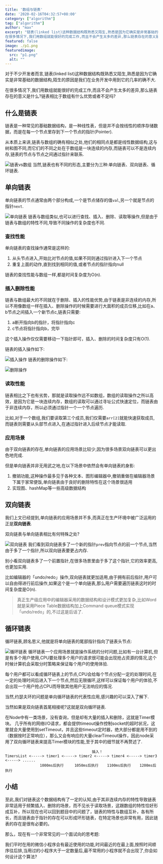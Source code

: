 ```yaml
---
title: '数组与链表'
date: '2020-02-16T04:32:57+08:00'
category: ["algorithm"] 
tag: ["algorithm"]
author: "max"
excerpt: "链表(linked list)这种数据结构既熟悉又陌生,熟悉是因为它确实是非常基础的数据结构,陌生的原因是我们在业务开发中用到它的几率的确不大.
在很多情况下,我们用数组就能很好的完成工作,而且不会产生太多的差异,那么链表存在的意义是什么?链表相比于数组有什么优势或者不足吗"
featured: false
image: ./p1.png
featuredimage:
  src: "p1.png"
  alt: ""
---
```

对于不少开发者而言,链表(linked list)这种数据结构既熟悉又陌生,熟悉是因为它确实是非常基础的数据结构,陌生的原因是我们在业务开发中用到它的几率的确不大.

在很多情况下,我们用数组就能很好的完成工作,而且不会产生太多的差异,那么链表存在的意义是什么?链表相比于数组有什么优势或者不足吗?

什么是链表
-----

链表是一种常见的基础数据结构，是一种线性表，但是并不会按线性的顺序存储数据，而是在每一个节点里存到下一个节点的指针(Pointer).

从本质上来讲,链表与数组的确有相似之处,他们的相同点是都是线性数据结构,这与树和图不同,而它们的不同之处在于数组是一块连续的内存,而链表可以不是连续内存,链表的节点与节点之间通过指针来联系.

![链表vs数组](./p1.png)
当然,链表也有不同的形态,主要分为三种:单向链表、双向链表、循环链表.

单向链表
----

单向链表的节点通常由两个部分构成,一个是节点储存的值`val`,另一个就是节点的指针`next`.

![单向链表](./p2.png)
链表与数组类似,也可以进行查找、插入、删除、读取等操作,但是由于链表与数组的特性不同,导致不同操作的复杂度也不同.

### 查找性能

单向链表的查找操作通常是这样的:

1. 从头节点进入,开始比对节点的值,如果不同则通过指针进入下一个节点
2. 重复上面的动作,直到找到相同的值,或者节点的指针指向null

链表的查找性能与数组一样,都是时间复杂度为O(n).

### 插入删除性能

链表与数组最大的不同就在于删除、插入的性能优势,由于链表是非连续的内存,所以不用像数组一样在插入、删除操作的时候需要进行大面积的成员位移,比如在a、b节点之间插入一个新节点c,链表只需要:

1. a断开指向b的指针，将指针指向c
2. c节点将指针指向b，完毕

这个插入操作仅仅需要移动一下指针即可，插入、删除的时间复杂度只有O(1).

链表的插入操作如下:

![插入操作](./p3.png)
链表的删除操作如下:

![删除操作](./p4.png)
### 读取性能

链表相比之下也有劣势，那就是读取操作远不如数组，数组的读取操作之所以高效，是因为它是一块连续内存，数组的读取可以通过寻址公式快速定位，而链表由于非连续内存，所以必须通过指针一个一个节点遍历.

比如,对于一个数组,我们要读取第三个成员,我们仅需要`arr[2]`就能快速获取成员,而链表则需要从头部节点进入,在通过指针进入后续节点才能读取.

### 应用场景

由于双向链表的存在,单向链表的应用场景比较少,因为很多场景双向链表可以更出色地完成.

但是单向链表并非无用武之地,在以下场景中依然会有单向链表的身影:

1. 撤销功能,这种操作最多见于各种文本、图形编辑器中,撤销重做在编辑器场景下属于家常便饭,单向链表由于良好的删除特性在这个场景很适用
2. 实现图、hashMap等一些高级数据结构

双向链表
----

我们上文已经提到,单向链表的应用场景并不多,而真正在生产环境中被广泛运用的正是**双向链表**.

双向链表与单向链表相比有何特殊之处?

![双向链表](./p5.png)
我们看到双向链表多了一个新的指针`prev`指向节点的前一个节点,当然由于多了一个指针,所以双向链表要更占内存.

别小看双向链表多了一个前置指针,在很多场景里由于多了这个指针,它的效率更高,也更加实用.

比如编辑器的「undo/redo」操作,双向链表就更加适用,由于拥有前后指针,用户可以自由得进行前后操作,如果这个是一个单向链表,那么用户需要遍历链表这时的时间复杂度是O(n).

> 真正生产级应用中的编辑器采用的数据结构和设计模式更加复杂,比如Word就是采用Piece Table数据结构加上Command queue模式实现「undo/redo」的,不过这是后话了.

循环链表
----

循环链表,顾名思义,他就是将单向链表的尾部指针指向了链表头节点:

![循环链表](./p6.png)
循环链表一个应用场景就是操作系统的分时问题,比如有一台计算机,但是有多个用户使用,CPU要处理多个用户的请求很可能会出现抢占资源的情况,这个时候计算机会采取分时策略来保证每个用户的使用体验.

每个用户都可以看成循环链表上的节点,CPU会给每个节点分配一定的处理时间,在一定的处理时间后进入下一个节点,然后无限循环,这样可以保证每个用户的体验,不会出现一个用户抢占CPU而导致其他用户无法响应的情况.

当然,约瑟夫环的问题是单向循环链表的代表性应用,感兴趣的可以深入了解下.

当然如果是双向链表首尾相接呢?这就是双向循环链表.

在Node中有一类场景，没有查询，但是却有大量的插入和删除，这就是Timer模块。 几乎所有的网络I/O请求，都会提供timeout操作控制socket的超时状况，这里就会大量使用到setTimeout，并且这些timeout定时器，绝大部分都是用不到的（数据按时正常响应），那么又会有响应的大量clearTimeout操作，因此node采用了双向循环链表来提高Timer模块的性能,至于其中的细节就不再赘述了.

```
                                        插入！
TimersList <-----> timer1 <-----> timer2 <-----> timer4 <-----> timer3 <-----> ......
                1000ms后执行     1050ms后执行    1100ms后执行    1200ms后执行
```

小结
--

至此,我们对链表这个数据结构有了一定的认知,由于其非连续内存的特性导致链表非常适用于频繁插入、删除的场景，而不见长于读取场景，这跟数组的特性恰好形成互补，所以现在也可以回到题目中的问题了，链表的特性与数组互补，各有所长，而且链表由于指针的存在可以形成环形链表，在特定场景也非常有用，因此链表的存在是很有必要的。

那么，现在有一个非常常见的一个面试向的思考题:

我们平时在用的微信小程序会有最近使用的功能,时间最近的在最上面,按照时间顺序往后排,当用过的小程序大于一定数量后,最不常用的小程序就不会出现了,你会如何设计这个算法?  
